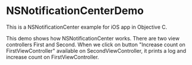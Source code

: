 # NSNotificationCenterDemo
This is a NSNotificationCenter example for iOS app in Objective C.

This demo shows how NSNotificationCenter works. There are two view controllers First and Second. When we click on button "Increase count on FirstViewController" available on SecondViewController, it prints a log and increase count on FirstViewController.
